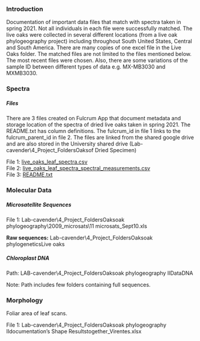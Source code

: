 ### Introduction

Documentation of important data files that match with spectra taken in
spring 2021. Not all individuals in each file were successfully matched.
The live oaks were collected in several different locations (from a live
oak phylogeography project) including throughout South United States,
Central and South America. There are many copies of one excel file in
the Live Oaks folder. The matched files are not limited to the files
mentioned below. The most recent files were chosen. Also, there are some
variations of the sample ID between different types of data
e.g. MX-MB3030 and MXMB3030.

### Spectra

##### Files

There are 3 files created on Fulcrum App that document metadata and
storage location of the spectra of dried live oaks taken in spring 2021.
The README.txt has column definitions. The fulcrum\_id in file 1 links
to the fulcrum\_parent\_id in file 2. The files are linked from the
shared google drive and are also stored in the University shared drive
(Lab-cavender\\4\_Project\_FoldersOaksof Dried Specimen)

File 1:
[live\_oaks\_leaf\_spectra.csv](https://drive.google.com/file/d/1d6OAtn-64dOzv6w7fhMUof_7VvqFjh-J/view?usp=sharing)  
File 2:
[live\_oaks\_leaf\_spectra\_spectral\_measurements.csv](https://drive.google.com/file/d/1XIT7dEnRDVNNQvHG5SgdcUTJHV3Syohb/view?usp=sharing)  
File 3:
[README.txt](https://drive.google.com/file/d/1rZLfSgHOGfEWay7lIOdNPRKEz9CqndHa/view?usp=sharing)

### Molecular Data

##### Microsatellite Sequences

File 1: Lab-cavender\\4\_Project\_FoldersOaksoak
phylogeography\\2009\_microsats\\11 microsats\_Sept10.xls

**Raw sequences:** Lab-cavender\\4\_Project\_FoldersOaksoak
phylogeneticsLive oaks

##### Chloroplast DNA

Path: LAB-cavender\\4\_Project\_FoldersOaksoak phylogeography IIDataDNA 

Note: Path includes few folders containing full sequences.

### Morphology

Foliar area of leaf scans.

File 1: Lab-cavender\\4\_Project\_FoldersOaksoak phylogeography
IIdocumentation’s Shape Resultstogether\_Virentes.xlsx
